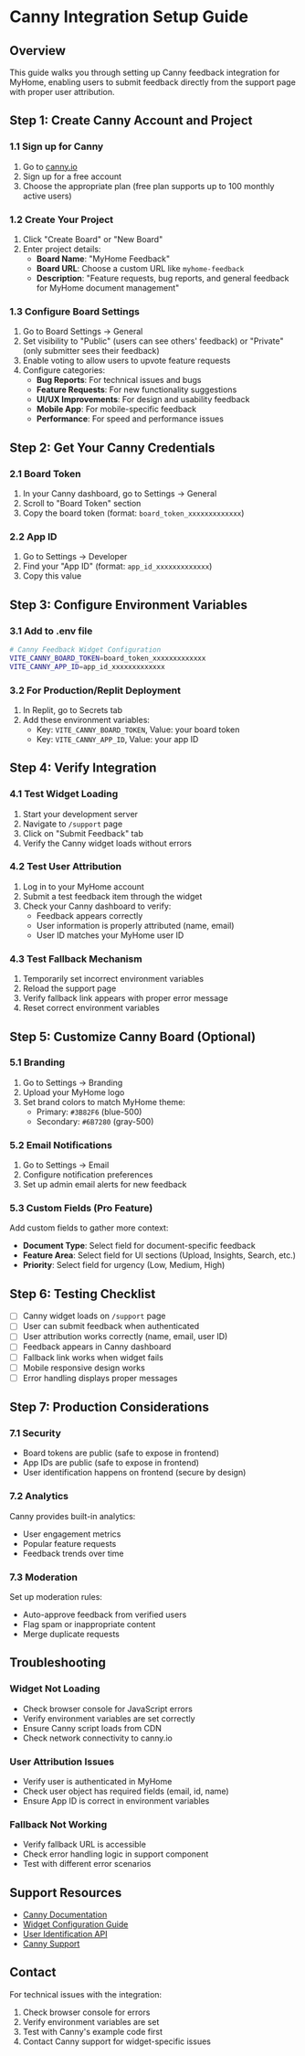 # Canny Integration Setup Guide

## Overview

This guide walks you through setting up Canny feedback integration for MyHome, enabling users to submit feedback directly from the support page with proper user attribution.

## Step 1: Create Canny Account and Project

### 1.1 Sign up for Canny
1. Go to [canny.io](https://canny.io)
2. Sign up for a free account
3. Choose the appropriate plan (free plan supports up to 100 monthly active users)

### 1.2 Create Your Project
1. Click "Create Board" or "New Board"
2. Enter project details:
   - **Board Name**: "MyHome Feedback"
   - **Board URL**: Choose a custom URL like `myhome-feedback` 
   - **Description**: "Feature requests, bug reports, and general feedback for MyHome document management"

### 1.3 Configure Board Settings
1. Go to Board Settings → General
2. Set visibility to "Public" (users can see others' feedback) or "Private" (only submitter sees their feedback)
3. Enable voting to allow users to upvote feature requests
4. Configure categories:
   - **Bug Reports**: For technical issues and bugs
   - **Feature Requests**: For new functionality suggestions  
   - **UI/UX Improvements**: For design and usability feedback
   - **Mobile App**: For mobile-specific feedback
   - **Performance**: For speed and performance issues

## Step 2: Get Your Canny Credentials

### 2.1 Board Token
1. In your Canny dashboard, go to Settings → General
2. Scroll to "Board Token" section
3. Copy the board token (format: `board_token_xxxxxxxxxxxxx`)

### 2.2 App ID  
1. Go to Settings → Developer
2. Find your "App ID" (format: `app_id_xxxxxxxxxxxxx`)
3. Copy this value

## Step 3: Configure Environment Variables

### 3.1 Add to .env file
```bash
# Canny Feedback Widget Configuration
VITE_CANNY_BOARD_TOKEN=board_token_xxxxxxxxxxxxx
VITE_CANNY_APP_ID=app_id_xxxxxxxxxxxxx
```

### 3.2 For Production/Replit Deployment
1. In Replit, go to Secrets tab
2. Add these environment variables:
   - Key: `VITE_CANNY_BOARD_TOKEN`, Value: your board token
   - Key: `VITE_CANNY_APP_ID`, Value: your app ID

## Step 4: Verify Integration

### 4.1 Test Widget Loading
1. Start your development server
2. Navigate to `/support` page
3. Click on "Submit Feedback" tab
4. Verify the Canny widget loads without errors

### 4.2 Test User Attribution
1. Log in to your MyHome account
2. Submit a test feedback item through the widget
3. Check your Canny dashboard to verify:
   - Feedback appears correctly
   - User information is properly attributed (name, email)
   - User ID matches your MyHome user ID

### 4.3 Test Fallback Mechanism
1. Temporarily set incorrect environment variables
2. Reload the support page
3. Verify fallback link appears with proper error message
4. Reset correct environment variables

## Step 5: Customize Canny Board (Optional)

### 5.1 Branding
1. Go to Settings → Branding
2. Upload your MyHome logo
3. Set brand colors to match MyHome theme:
   - Primary: `#3B82F6` (blue-500)
   - Secondary: `#6B7280` (gray-500)

### 5.2 Email Notifications
1. Go to Settings → Email
2. Configure notification preferences
3. Set up admin email alerts for new feedback

### 5.3 Custom Fields (Pro Feature)
Add custom fields to gather more context:
- **Document Type**: Select field for document-specific feedback
- **Feature Area**: Select field for UI sections (Upload, Insights, Search, etc.)
- **Priority**: Select field for urgency (Low, Medium, High)

## Step 6: Testing Checklist

- [ ] Canny widget loads on `/support` page
- [ ] User can submit feedback when authenticated
- [ ] User attribution works correctly (name, email, user ID)
- [ ] Feedback appears in Canny dashboard
- [ ] Fallback link works when widget fails
- [ ] Mobile responsive design works
- [ ] Error handling displays proper messages

## Step 7: Production Considerations

### 7.1 Security
- Board tokens are public (safe to expose in frontend)
- App IDs are public (safe to expose in frontend)
- User identification happens on frontend (secure by design)

### 7.2 Analytics
Canny provides built-in analytics:
- User engagement metrics
- Popular feature requests
- Feedback trends over time

### 7.3 Moderation
Set up moderation rules:
- Auto-approve feedback from verified users
- Flag spam or inappropriate content
- Merge duplicate requests

## Troubleshooting

### Widget Not Loading
- Check browser console for JavaScript errors
- Verify environment variables are set correctly
- Ensure Canny script loads from CDN
- Check network connectivity to canny.io

### User Attribution Issues
- Verify user is authenticated in MyHome
- Check user object has required fields (email, id, name)
- Ensure App ID is correct in environment variables

### Fallback Not Working  
- Verify fallback URL is accessible
- Check error handling logic in support component
- Test with different error scenarios

## Support Resources

- [Canny Documentation](https://developers.canny.io/)
- [Widget Configuration Guide](https://developers.canny.io/widget/setup)
- [User Identification API](https://developers.canny.io/api-reference#user_details_retrieve)
- [Canny Support](https://canny.io/help)

## Contact

For technical issues with the integration:
1. Check browser console for errors
2. Verify environment variables are set
3. Test with Canny's example code first
4. Contact Canny support for widget-specific issues